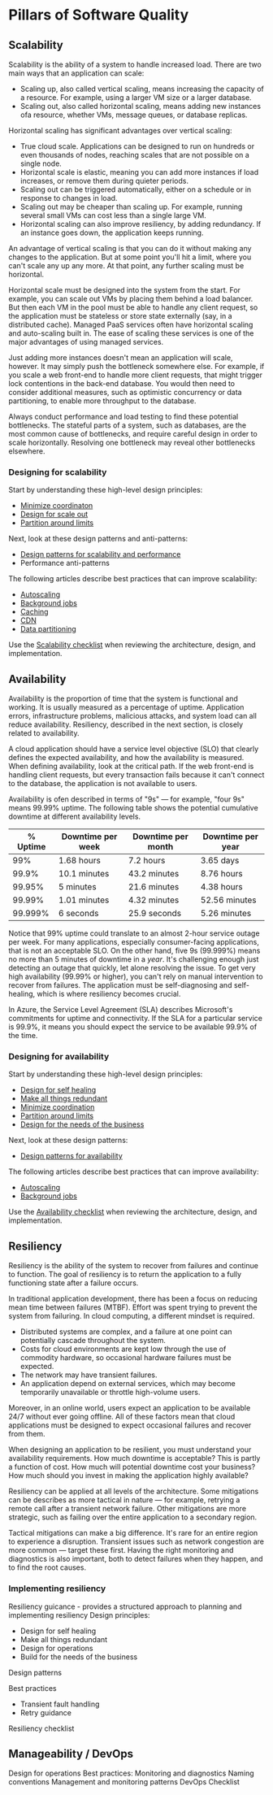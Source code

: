 # Pillars of Software Quality 

## Scalability

Scalability is the ability of a system to handle increased load. There are two main ways that an application can scale:

- Scaling up, also called vertical scaling, means increasing the capacity of a resource. For example, using a larger VM size or a larger database.
- Scaling out, also called horizontal scaling, means adding new instances ofa resource, whether VMs, message queues, or database replicas. 

Horizontal scaling has significant advantages over vertical scaling:

- True cloud scale. Applications can be designed to run on hundreds or even thousands of nodes, reaching scales that are not possible on a single node.
- Horizontal scale is elastic, meaning you can add more instances if load increases, or remove them during quieter periods.
- Scaling out can be triggered automatically, either on a schedule or in response to changes in load. 
- Scaling out may be cheaper than scaling up. For example, running several small VMs can cost less than a single large VM. 
- Horizontal scaling can also improve resiliency, by adding redundancy. If an instance goes down, the application keeps running.

An advantage of vertical scaling is that you can do it without making any changes to the application. But at some point you'll hit a limit, where you can't scale any up any more. At that point, any further scaling must be horizontal. 

Horizontal scale must be designed into the system from the start. For example, you can scale out VMs by placing them behind a load balancer. But then each VM in the pool must be able to handle any client request, so the application must be stateless or store state externally (say, in a distributed cache). Managed PaaS services often have horizontal scaling and auto-scaling built in. The ease of scaling these services is one of the major advantages of using managed services.

Just adding more instances doesn't mean an application will scale, however. It may simply push the bottleneck somewhere else. For example, if you scale a web front-end to handle more client requests, that might trigger lock contentions in the back-end database. You would then need to consider additional measures, such as optimistic concurrency or data partitioning, to enable more throughput to the database.

Always conduct performance and load testing to find these potential bottlenecks. The stateful parts of a system, such as databases, are the most common cause of bottlenecks, and require careful design in order to scale horizontally. Resolving one bottleneck may reveal other bottlenecks elsewhere.

### Designing for scalability

Start by understanding these high-level design principles:

- [Minimize coordinaton][coordination]
- [Design for scale out][scale-out]
- [Partition around limits][partition]

Next, look at these design patterns and anti-patterns:

- [Design patterns for scalability and performance][scalability-patterns]
- Performance anti-patterns

The following articles describe best practices that can improve scalability:

- [Autoscaling][autoscale]
- [Background jobs][background-jobs]
- [Caching][caching]
- [CDN][cdn]
- [Data partitioning][data-partitioning]

Use the [Scalability checklist][scalability-checklist] when reviewing the architecture, design, and implementation.

## Availability

Availability is the proportion of time that the system is functional and working. It is usually measured as a percentage of uptime.  Application errors, infrastructure problems, malicious attacks, and system load can all reduce availability. Resiliency, described in the next section, is closely related to availability.

A cloud application should have a service level objective (SLO) that clearly defines the expected availability, and how the availability is measured. When defining availability, look at the critical path. If the web front-end is handling client requests, but every transaction fails because it can't connect to the database, the application is not available to users. 

Availability is ofen described in terms of "9s" &mdash; for example, "four 9s" means 99.99% uptime. The following table shows the potential cumulative downtime at different availability levels.

| % Uptime | Downtime per week | Downtime per month | Downtime per year |
|----------|-------------------|--------------------|-------------------|
| 99% | 1.68 hours | 7.2 hours | 3.65 days |
| 99.9% | 10.1 minutes | 43.2 minutes | 8.76 hours |
| 99.95% | 5 minutes | 21.6 minutes | 4.38 hours |
| 99.99% | 1.01 minutes | 4.32 minutes | 52.56 minutes |
| 99.999% | 6 seconds | 25.9 seconds | 5.26 minutes |

Notice that 99% uptime could translate to an almost 2-hour service outage per week. For many applications, especially consumer-facing applications, that is not an acceptable SLO. On the other hand, five 9s (99.999%) means no more than 5 minutes of downtime in a *year*. It's challenging enough just detecting an outage that quickly, let alone resolving the issue. To get very high availability (99.99% or higher), you can't rely on manual intervention to recover from failures. The application must be self-diagnosing and self-healing, which is where resiliency becomes crucial.

In Azure, the Service Level Agreement (SLA) describes Microsoft's commitments for uptime and connectivity. If the SLA for a particular service is 99.9%, it means you should expect the service to be available 99.9% of the time.

### Designing for availability

Start by understanding these high-level design principles:

- [Design for self healing][self-healing]
- [Make all things redundant][redundant]
- [Minimize coordination][coordination]
- [Partition around limits][partition]
- [Design for the needs of the business][needs-of-business]

Next, look at these design patterns:

- [Design patterns for availability][availability-patterns]

The following articles describe best practices that can improve availability:

- [Autoscaling][autoscale]
- [Background jobs][background-jobs]

Use the [Availability checklist][availability-checklist] when reviewing the architecture, design, and implementation.

## Resiliency

Resiliency is the ability of the system to recover from failures and continue to function. The goal of resiliency is to return the application to a fully functioning state after a failure occurs.

In traditional application development, there has been a focus on reducing mean time between failures (MTBF). Effort was spent trying to prevent the system from failuring.  In cloud computing, a different mindset is required. 

- Distributed systems are complex, and a failure at one point can potentially cascade throughout the system.
- Costs for cloud environments are kept low through the use of commodity hardware, so occasional hardware failures must be expected. 
- The network may have transient failures. 
- An application depend on external services, which may become temporarily unavailable or throttle high-volume users. 

Moreover, in an online world, users expect an application to be available 24/7 without ever going offline. All of these factors mean that cloud applications must be designed to expect occasional failures and recover from them.  

When designing an application to be resilient, you must understand your availability requirements. How much downtime is acceptable? This is partly a function of cost. How much will potential downtime cost your business? How much should you invest in making the application highly available?

Resiliency can be applied at all levels of the architecture. Some mitigations can be describes as more tactical in nature &mdash; for example, retrying a remote call after a transient network failure. Other mitigations are more strategic, such as failing over the entire application to a secondary region. 

Tactical mitigations can make a big difference. It's rare for an entire region to experience a disruption. Transient issues such as network congestion are more common &mdash; target these first. Having the right monitoring and diagnostics is also important, both to detect failures when they happen, and to find the root causes.

### Implementing resiliency

Resiliency guicance - provides a structured approach to planning and implementing resiliency
Design principles:
- Design for self healing
- Make all things redundant
- Design for operations
- Build for the needs of the business

Design patterns

Best practices
- Transient fault handling
- Retry guidance

Resiliency checklist

## Manageability / DevOps


Design for operations
Best practices:
Monitoring and diagnostics
Naming conventions
Management and monitoring patterns
DevOps Checklist

<!-- links -->

<!-- principles -->
[coordination]: ./design-principles/minimize-coordination.md
[needs-of-business]: ./design-principles/build-for-business.md
[partition]: ./design-principles/partition.md
[redundant]: ./design-principles/redundancy.md
[scale-out]: ./design-principles/scale-out.md
[self-healing]: ./design-principles/self-healing.md


<!-- patterns -->
[scalability-patterns]: ../patterns/category/performance-scalability.md
[availability-patterns]: ../patterns/category/availability.md

<!-- practices -->
[autoscale]: ../best-practices/auto-scaling
[background-jobs]: ../best-practices/background-jobs.md
[caching]: ../best-practices/caching.md
[cdn]: ../best-practices/cdn.md
[data-partitioning]: ../best-practices/data-partitioning.md

<!-- checklist -->
[availability-checklist]: ../checklist/availability.md
[scalability-checklist]: ../checklist/scalability.md
